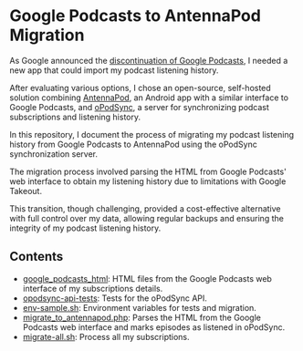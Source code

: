 # Google Podcasts to AntennaPod Migration

As Google announced the [discontinuation of Google Podcasts](https://www.theverge.com/2024/4/2/24118873/google-podcasts-shutdown-graveyard), I needed a new app that could import my podcast listening history.

After evaluating various options, I chose an open-source, self-hosted solution combining [AntennaPod](https://antennapod.org), an Android app with a similar interface to Google Podcasts, and [oPodSync](https://github.com/kd2org/opodsync), a server for synchronizing podcast subscriptions and listening history.

In this repository, I document the process of migrating my podcast listening history from Google Podcasts to AntennaPod using the oPodSync synchronization server.

The migration process involved parsing the HTML from Google Podcasts' web interface to obtain my listening history due to limitations with Google Takeout.

This transition, though challenging, provided a cost-effective alternative with full control over my data, allowing regular backups and ensuring the integrity of my podcast listening history.

## Contents

- [google_podcasts_html](google_podcasts_html): HTML files from the Google Podcasts web interface of my subscriptions details.
- [opodsync-api-tests](opodsync-api-tests): Tests for the oPodSync API.
- [env-sample.sh](env-sample.sh): Environment variables for tests and migration.
- [migrate_to_antennapod.php](migrate_to_antennapod.php): Parses the HTML from the Google Podcasts web interface and marks episodes as listened in oPodSync.
- [migrate-all.sh](migrate-all.sh): Process all my subscriptions.
